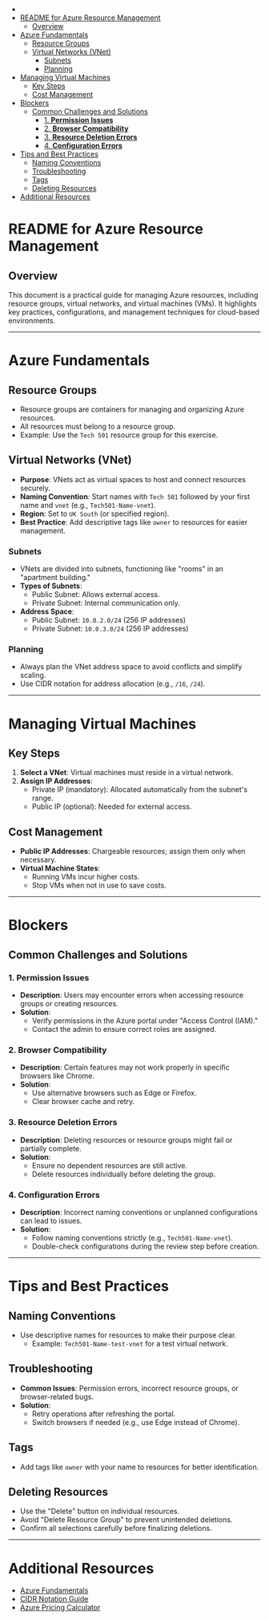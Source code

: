- [](#)
- [README for Azure Resource Management](#readme-for-azure-resource-management)
  - [Overview](#overview)
- [Azure Fundamentals](#azure-fundamentals)
  - [Resource Groups](#resource-groups)
  - [Virtual Networks (VNet)](#virtual-networks-vnet)
    - [Subnets](#subnets)
    - [Planning](#planning)
- [Managing Virtual Machines](#managing-virtual-machines)
  - [Key Steps](#key-steps)
  - [Cost Management](#cost-management)
- [Blockers](#blockers)
  - [Common Challenges and Solutions](#common-challenges-and-solutions)
    - [1. **Permission Issues**](#1-permission-issues)
    - [2. **Browser Compatibility**](#2-browser-compatibility)
    - [3. **Resource Deletion Errors**](#3-resource-deletion-errors)
    - [4. **Configuration Errors**](#4-configuration-errors)
- [Tips and Best Practices](#tips-and-best-practices)
  - [Naming Conventions](#naming-conventions)
  - [Troubleshooting](#troubleshooting)
  - [Tags](#tags)
  - [Deleting Resources](#deleting-resources)
- [Additional Resources](#additional-resources)
# 




# README for Azure Resource Management

## Overview

This document is a practical guide for managing Azure resources, including resource groups, virtual networks, and virtual machines (VMs). It highlights key practices, configurations, and management techniques for cloud-based environments.

---

# Azure Fundamentals

## Resource Groups

- Resource groups are containers for managing and organizing Azure resources.
- All resources must belong to a resource group.
- Example: Use the `Tech 501` resource group for this exercise.

## Virtual Networks (VNet)

- **Purpose**: VNets act as virtual spaces to host and connect resources securely.
- **Naming Convention**: Start names with `Tech 501` followed by your first name and `vnet` (e.g., `Tech501-Name-vnet`).
- **Region**: Set to `UK South` (or specified region).
- **Best Practice**: Add descriptive tags like `owner` to resources for easier management.

### Subnets

- VNets are divided into subnets, functioning like "rooms" in an "apartment building."
- **Types of Subnets**:
  - Public Subnet: Allows external access.
  - Private Subnet: Internal communication only.
- **Address Space**:
  - Public Subnet: `10.0.2.0/24` (256 IP addresses)
  - Private Subnet: `10.0.3.0/24` (256 IP addresses)

### Planning

- Always plan the VNet address space to avoid conflicts and simplify scaling.
- Use CIDR notation for address allocation (e.g., `/16`, `/24`).

---

# Managing Virtual Machines

## Key Steps

1. **Select a VNet**: Virtual machines must reside in a virtual network.
2. **Assign IP Addresses**:
   - Private IP (mandatory): Allocated automatically from the subnet's range.
   - Public IP (optional): Needed for external access.

## Cost Management

- **Public IP Addresses**: Chargeable resources; assign them only when necessary.
- **Virtual Machine States**:
  - Running VMs incur higher costs.
  - Stop VMs when not in use to save costs.

---

# Blockers

## Common Challenges and Solutions

### 1. **Permission Issues**

- **Description**: Users may encounter errors when accessing resource groups or creating resources.
- **Solution**:
  - Verify permissions in the Azure portal under "Access Control (IAM)."
  - Contact the admin to ensure correct roles are assigned.

### 2. **Browser Compatibility**

- **Description**: Certain features may not work properly in specific browsers like Chrome.
- **Solution**:
  - Use alternative browsers such as Edge or Firefox.
  - Clear browser cache and retry.

### 3. **Resource Deletion Errors**

- **Description**: Deleting resources or resource groups might fail or partially complete.
- **Solution**:
  - Ensure no dependent resources are still active.
  - Delete resources individually before deleting the group.

### 4. **Configuration Errors**

- **Description**: Incorrect naming conventions or unplanned configurations can lead to issues.
- **Solution**:
  - Follow naming conventions strictly (e.g., `Tech501-Name-vnet`).
  - Double-check configurations during the review step before creation.

---

# Tips and Best Practices

## Naming Conventions

- Use descriptive names for resources to make their purpose clear.
  - Example: `Tech501-Name-test-vnet` for a test virtual network.

## Troubleshooting

- **Common Issues**: Permission errors, incorrect resource groups, or browser-related bugs.
- **Solution**:
  - Retry operations after refreshing the portal.
  - Switch browsers if needed (e.g., use Edge instead of Chrome).

## Tags

- Add tags like `owner` with your name to resources for better identification.

## Deleting Resources

- Use the "Delete" button on individual resources.
- Avoid "Delete Resource Group" to prevent unintended deletions.
- Confirm all selections carefully before finalizing deletions.

---

# Additional Resources

- [Azure Fundamentals](https://learn.microsoft.com/en-us/azure/)
- [CIDR Notation Guide](https://en.wikipedia.org/wiki/Classless_Inter-Domain_Routing)
- [Azure Pricing Calculator](https://azure.microsoft.com/en-us/pricing/calculator/)

